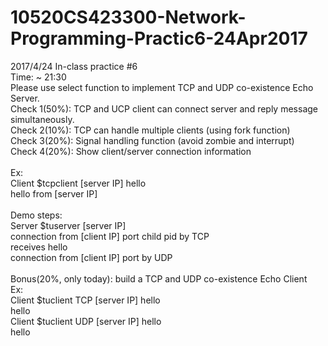 # 10520CS423300-Network-Programming-Practic6-24Apr2017

2017/4/24 In-class	practice #6 <br>
Time:	~	21:30 <br>
Please	use select function	to	implement	TCP	and	UDP	co-existence Echo	Server. <br>
Check	1(50%):	TCP	and	UCP	client	can	connect	server	and	reply	message	simultaneously.  <br>
Check	2(10%):	TCP	can	handle	multiple	clients (using	fork	function)  <br>
Check	3(20%):	Signal	handling	function (avoid	zombie	and	interrupt)  <br>
Check	4(20%):	Show	client/server	connection	information  <br> <br>
Ex:	  <br>
Client	$tcpclient	[server	IP]	hello <br>
hello	from	[server	IP] <br> <br>
Demo	steps: <br>
Server	$tuserver	[server	IP] <br>
connection	from	[client	IP] port child	pid by	TCP <br>
receives	hello <br>
connection	from	[client	IP] port by	UDP <br> <br>
Bonus(20%,	only	today):	build	a	TCP	and	UDP	co-existence Echo	Client <br>
Ex:	 <br>
Client	$tuclient TCP	[server	IP]	hello <br>
hello <br>
Client	$tuclient	UDP	[server	IP]	hello <br>
hello <br>

